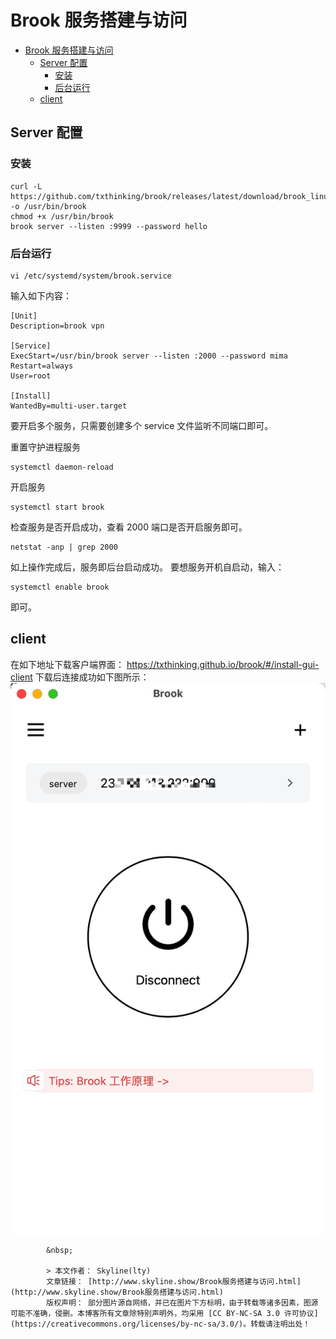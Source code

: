 
# Brook 服务搭建与访问

<!-- @import "[TOC]" {cmd="toc" depthFrom=1 depthTo=6 orderedList=false} -->

<!-- code_chunk_output -->

- [Brook 服务搭建与访问](#brook-服务搭建与访问)
  - [Server 配置](#server-配置)
    - [安装](#安装)
    - [后台运行](#后台运行)
  - [client](#client)

<!-- /code_chunk_output -->

## Server 配置

### 安装

```shell
curl -L https://github.com/txthinking/brook/releases/latest/download/brook_linux_amd64 -o /usr/bin/brook
chmod +x /usr/bin/brook
brook server --listen :9999 --password hello
```

### 后台运行

```shell
vi /etc/systemd/system/brook.service
```

输入如下内容：

```shell
[Unit]
Description=brook vpn

[Service]
ExecStart=/usr/bin/brook server --listen :2000 --password mima
Restart=always
User=root

[Install]
WantedBy=multi-user.target
```

要开启多个服务，只需要创建多个 service 文件监听不同端口即可。

重置守护进程服务

```shell
systemctl daemon-reload
```

开启服务

```shell
systemctl start brook
```

检查服务是否开启成功，查看 2000 端口是否开启服务即可。

```shell
netstat -anp | grep 2000
```

如上操作完成后，服务即后台启动成功。
要想服务开机自启动，输入：

```shell
systemctl enable brook
```

即可。

## client

在如下地址下载客户端界面：
https://txthinking.github.io/brook/#/install-gui-client
下载后连接成功如下图所示：
![Brook服务搭建与访问20220118111315](https://raw.githubusercontent.com/skylinety/blog-pics/master/imgs/Brook%E6%9C%8D%E5%8A%A1%E6%90%AD%E5%BB%BA%E4%B8%8E%E8%AE%BF%E9%97%AE20220118111315.png)
            
            &nbsp;
            
            > 本文作者： Skyline(lty)
            文章链接： [http://www.skyline.show/Brook服务搭建与访问.html](http://www.skyline.show/Brook服务搭建与访问.html)
            版权声明： 部分图片源自网络，并已在图片下方标明，由于转载等诸多因素，图源可能不准确，侵删。本博客所有文章除特别声明外，均采用 [CC BY-NC-SA 3.0 许可协议](https://creativecommons.org/licenses/by-nc-sa/3.0/)。转载请注明出处！
            